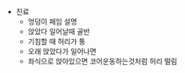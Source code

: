 - 진료
  - 엉덩이 페임 설명
  - 앉았다 일어날때 골반
  - 기침할 때 허리가 퉁
  - 오래 앉았다가 일어나면 
  - 좌식으로 앉아있으면 코어운동하는것처럼 허리 떨림
